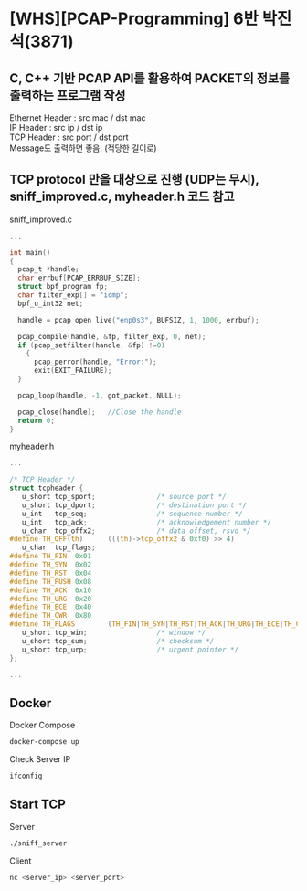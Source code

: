 # [WHS][PCAP-Programming] 6반 박진석(3871)

## C, C++ 기반 PCAP API를 활용하여 PACKET의 정보를 출력하는 프로그램 작성
Ethernet Header : src mac / dst mac <br />
IP Header : src ip / dst ip <br />
TCP Header : src port / dst port <br />
Message도 출력하면 좋음. (적당한 길이로) <br />

## TCP protocol 만을 대상으로 진행 (UDP는 무시), sniff_improved.c, myheader.h 코드 참고
sniff_improved.c <br />
```C
...

int main()
{
  pcap_t *handle;
  char errbuf[PCAP_ERRBUF_SIZE];
  struct bpf_program fp;
  char filter_exp[] = "icmp";
  bpf_u_int32 net;

  handle = pcap_open_live("enp0s3", BUFSIZ, 1, 1000, errbuf);

  pcap_compile(handle, &fp, filter_exp, 0, net);
  if (pcap_setfilter(handle, &fp) !=0) 
	{
      pcap_perror(handle, "Error:");
      exit(EXIT_FAILURE);
  }

  pcap_loop(handle, -1, got_packet, NULL);

  pcap_close(handle);   //Close the handle
  return 0;
}
```
 myheader.h <br />
 ```C
...

/* TCP Header */
struct tcpheader {
    u_short tcp_sport;               /* source port */
    u_short tcp_dport;               /* destination port */
    u_int   tcp_seq;                 /* sequence number */
    u_int   tcp_ack;                 /* acknowledgement number */
    u_char  tcp_offx2;               /* data offset, rsvd */
#define TH_OFF(th)      (((th)->tcp_offx2 & 0xf0) >> 4)
    u_char  tcp_flags;
#define TH_FIN  0x01
#define TH_SYN  0x02
#define TH_RST  0x04
#define TH_PUSH 0x08
#define TH_ACK  0x10
#define TH_URG  0x20
#define TH_ECE  0x40
#define TH_CWR  0x80
#define TH_FLAGS        (TH_FIN|TH_SYN|TH_RST|TH_ACK|TH_URG|TH_ECE|TH_CWR)
    u_short tcp_win;                 /* window */
    u_short tcp_sum;                 /* checksum */
    u_short tcp_urp;                 /* urgent pointer */
};

...
```
## Docker 
Docker Compose
```bash
docker-compose up
```
Check Server IP
```bash
ifconfig
```
## Start TCP
Server
```bash
./sniff_server
```
Client
```bash
nc <server_ip> <server_port>
```

